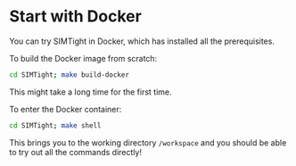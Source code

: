# Start with Docker 

You can try SIMTight in Docker, which has installed all the prerequisites.

To build the Docker image from scratch:

```sh
cd SIMTight; make build-docker 
```
This might take a long time for the first time.

To enter the Docker container:
```sh
cd SIMTight; make shell
```
This brings you to the working directory `/workspace` and you should be able to try out all the commands directly!
